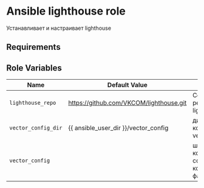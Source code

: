 Ansible lighthouse role
=========

Устанавливает и настраивает lighthouse

Requirements
------------



Role Variables
--------------

| Name           | Default Value | Description                        |
| -------------- | ------------- | -----------------------------------|
| `lighthouse_repo` | https://github.com/VKCOM/lighthouse.git | Ссылка на git репозиторий lighthouse |
| `vector_config_dir` | {{ ansible_user_dir }}/vector_config | директория для конфигурации vector |
| `vector_config` |  | шаблон из которого будет создан конфигурационный файл vector.yml |